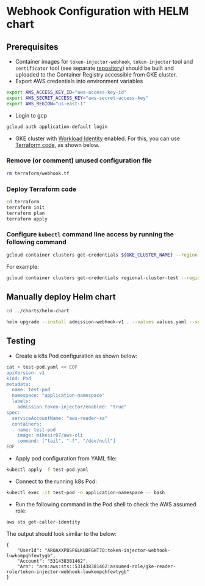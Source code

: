 # Webhook Configuration with HELM chart

## Prerequisites
- Container images for `token-injector-webhook`, `token-injector` tool and `certificator` tool (see separate [repository](https://github.com/ealebed/admission-webhook-certificator)) should be built and uploaded to the Container Registry accessible from GKE cluster.
- Export AWS credentials into environment variables
```bash
export AWS_ACCESS_KEY_ID="aws-access-key-id"
export AWS_SECRET_ACCESS_KEY="aws-secret-access-key"
export AWS_REGION="us-east-1"
``` 
- Login to gcp
```bash
gcloud auth application-default login
```
- GKE cluster with [Workload Identity](https://cloud.google.com/kubernetes-engine/docs/how-to/workload-identity) enabled. For this, you can use [Terraform code](../terraform/), as shown below.

### Remove (or comment) unused configuration file
```bash
rm terraform/webhook.tf
```

### Deploy Terraform code
```bash
cd terraform
terraform init
terraform plan
terraform apply
```

### Configure `kubectl` command line access by running the following command
```bash
gcloud container clusters get-credentials ${GKE_CLUSTER_NAME} --region ${GCP_REGION} --project ${PROJECT_ID}
```
For example:
```bash
gcloud container clusters get-credentials regional-cluster-test --region us-west1 --project ylebi-rnd
```

## Manually deploy Helm chart
```bash
cd ../charts/helm-chart
```

```bash
helm upgrade --install admission-webhook-v1 . --values values.yaml --set apiserverCABundle=$(kubectl config view --raw --minify --flatten -o jsonpath='{.clusters[].cluster.certificate-authority-data}') --namespace webhook
```

## Testing
- Create a k8s Pod configuration as shown below:
```bash
cat > test-pod.yaml << EOF
apiVersion: v1
kind: Pod
metadata:
  name: test-pod
  namespace: "application-namespace"
  labels:
    admission.token-injector/enabled: "true"
spec:
  serviceAccountName: "aws-reader-sa"
  containers:
  - name: test-pod
    image: mikesir87/aws-cli
    command: ["tail", "-f", "/dev/null"]
EOF
```

- Apply pod configuration from YAML file:
```bash
kubectl apply -f test-pod.yaml
```

- Connect to the running k8s Pod:
```bash
kubectl exec -it test-pod -n application-namespace -- bash
```

- Run the following command in the Pod shell to check the AWS assumed role:
```bash
aws sts get-caller-identity
```

The output should look similar to the below:
```text
{
    "UserId": "AROAXXPBSFGLKUDFGHT7Q:token-injector-webhook-luwkompqhfewtygb",
    "Account": "531438381462",
    "Arn": "arn:aws:sts::531438381462:assumed-role/gke-reader-role/token-injector-webhook-luwkompqhfewtygb"
}
```
